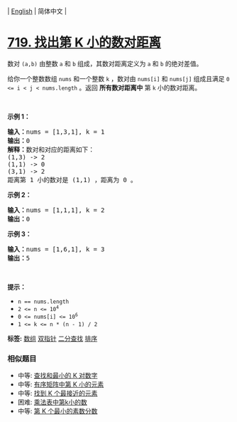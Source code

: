 | [English](README_EN.md) | 简体中文 |

# [719. 找出第 K 小的数对距离](https://leetcode-cn.com/problems/find-k-th-smallest-pair-distance)
<p>数对 <code>(a,b)</code> 由整数 <code>a</code> 和 <code>b</code> 组成，其数对距离定义为 <code>a</code> 和 <code>b</code> 的绝对差值。</p>

<p>给你一个整数数组 <code>nums</code> 和一个整数 <code>k</code> ，数对由 <code>nums[i]</code> 和 <code>nums[j]</code> 组成且满足 <code>0 &lt;= i &lt; j &lt; nums.length</code> 。返回 <strong>所有数对距离中</strong> 第 <code>k</code> 小的数对距离。</p>

<p>&nbsp;</p>

<p><strong>示例 1：</strong></p>

<pre>
<strong>输入：</strong>nums = [1,3,1], k = 1
<strong>输出：</strong>0
<strong>解释：</strong>数对和对应的距离如下：
(1,3) -&gt; 2
(1,1) -&gt; 0
(3,1) -&gt; 2
距离第 1 小的数对是 (1,1) ，距离为 0 。
</pre>

<p><strong>示例 2：</strong></p>

<pre>
<strong>输入：</strong>nums = [1,1,1], k = 2
<strong>输出：</strong>0
</pre>

<p><strong>示例 3：</strong></p>

<pre>
<strong>输入：</strong>nums = [1,6,1], k = 3
<strong>输出：</strong>5
</pre>

<p>&nbsp;</p>

<p><strong>提示：</strong></p>

<ul>
	<li><code>n == nums.length</code></li>
	<li><code>2 &lt;= n &lt;= 10<sup>4</sup></code></li>
	<li><code>0 &lt;= nums[i] &lt;= 10<sup>6</sup></code></li>
	<li><code>1 &lt;= k &lt;= n * (n - 1) / 2</code></li>
</ul>

**标签:**  [数组](https://leetcode-cn.com/tag/array) [双指针](https://leetcode-cn.com/tag/two-pointers) [二分查找](https://leetcode-cn.com/tag/binary-search) [排序](https://leetcode-cn.com/tag/sorting) 
 ### 相似题目
- 中等:	[查找和最小的 K 对数字](https://leetcode-cn.com/problems/find-k-pairs-with-smallest-sums) 
- 中等:	[有序矩阵中第 K 小的元素](https://leetcode-cn.com/problems/kth-smallest-element-in-a-sorted-matrix) 
- 中等:	[找到 K 个最接近的元素](https://leetcode-cn.com/problems/find-k-closest-elements) 
- 困难:	[乘法表中第k小的数](https://leetcode-cn.com/problems/kth-smallest-number-in-multiplication-table) 
- 中等:	[第 K 个最小的素数分数](https://leetcode-cn.com/problems/k-th-smallest-prime-fraction) 
